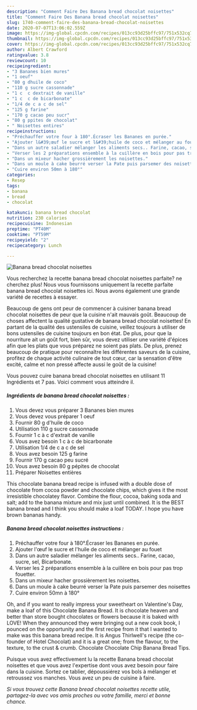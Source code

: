 ```yaml
---
description: "Comment Faire Des Banana bread chocolat noisettes"
title: "Comment Faire Des Banana bread chocolat noisettes"
slug: 1740-comment-faire-des-banana-bread-chocolat-noisettes
date: 2020-07-07T13:06:02.559Z
image: https://img-global.cpcdn.com/recipes/013cc93d25bffc97/751x532cq70/banana-bread-chocolat-noisettes-photo-principale-de-la-recette.jpg
thumbnail: https://img-global.cpcdn.com/recipes/013cc93d25bffc97/751x532cq70/banana-bread-chocolat-noisettes-photo-principale-de-la-recette.jpg
cover: https://img-global.cpcdn.com/recipes/013cc93d25bffc97/751x532cq70/banana-bread-chocolat-noisettes-photo-principale-de-la-recette.jpg
author: Albert Crawford
ratingvalue: 3.8
reviewcount: 10
recipeingredient:
- "3 Bananes bien mures"
- "1 oeuf"
- "80 g dhuile de coco"
- "110 g sucre cassonnade"
- "1 c  c dextrait de vanille"
- "1 c  c de bicarbonate"
- "1/4 de c a c de sel"
- "125 g farine"
- "170 g cacao peu sucr"
- "80 g ppites de chocolat"
- " Noisettes entires"
recipeinstructions:
- "Préchauffer votre four à 180°.Écraser les Bananes en purée."
- "Ajouter l&#39;œuf le sucre et l&#39;huile de coco et mélanger au fouet"
- "Dans un autre saladier mélanger les aliments secs.. Farine, cacao, sucre, sel, Bicarbonate."
- "Verser les 2 préparations ensemble à la cuillère en bois pour pas trop fouetter."
- "Dans un mixeur hacher grossièrement les noisettes."
- "Dans un moule à cake beurré verser la Pate puis parsemer des noisettes"
- "Cuire environ 50mn à 180°"
categories:
- Resep
tags:
- banana
- bread
- chocolat

katakunci: banana bread chocolat 
nutrition: 230 calories
recipecuisine: Indonesian
preptime: "PT40M"
cooktime: "PT59M"
recipeyield: "2"
recipecategory: Lunch

---
```



![Banana bread chocolat noisettes](https://img-global.cpcdn.com/recipes/013cc93d25bffc97/751x532cq70/banana-bread-chocolat-noisettes-photo-principale-de-la-recette.jpg)

Vous recherchez la recette banana bread chocolat noisettes parfaite? ne cherchez plus! Nous vous fournissons uniquement la recette parfaite banana bread chocolat noisettes ici. Nous avons également une grande variété de recettes à essayer.

Beaucoup de gens ont peur de commencer à cuisiner banana bread chocolat noisettes de peur que la cuisine n'ait mauvais goût. Beaucoup de choses affectent la qualité gustative de banana bread chocolat noisettes! En partant de la qualité des ustensiles de cuisine, veillez toujours à utiliser de bons ustensiles de cuisine toujours en bon état. De plus, pour que la nourriture ait un goût fort, bien sûr, vous devez utiliser une variété d'épices afin que les plats que vous préparez ne soient pas plats. De plus, prenez beaucoup de pratique pour reconnaître les différentes saveurs de la cuisine, profitez de chaque activité culinaire de tout cœur, car la sensation d'être excité, calme et non pressé affecte aussi le goût de la cuisine!

<!--inarticleads1-->

Vous pouvez cuire banana bread chocolat noisettes en utilisant 11 Ingrédients et 7 pas. Voici comment vous atteindre il.

##### Ingrédients de banana bread chocolat noisettes :

1. Vous devez vous préparer 3 Bananes bien mures
1. Vous devez vous préparer 1 oeuf
1. Fournir 80 g d&#39;huile de coco
1. Utilisation 110 g sucre cassonnade
1. Fournir 1 c à c d&#39;extrait de vanille
1. Vous avez besoin 1 c à c de bicarbonate
1. Utilisation 1/4 de c a c de sel
1. Vous avez besoin 125 g farine
1. Fournir 170 g cacao peu sucré
1. Vous avez besoin 80 g pépites de chocolat
1. Préparer  Noisettes entières


This chocolate banana bread recipe is infused with a double dose of chocolate from cocoa powder and chocolate chips, which gives it the most irresistible chocolatey flavor. Combine the flour, cocoa, baking soda and salt; add to the banana mixture and mix just until combined. It is the BEST banana bread and I think you should make a loaf TODAY. I hope you have brown bananas handy. 

<!--inarticleads2-->

##### Banana bread chocolat noisettes instructions :

1. Préchauffer votre four à 180°.Écraser les Bananes en purée.
1. Ajouter l&#39;œuf le sucre et l&#39;huile de coco et mélanger au fouet
1. Dans un autre saladier mélanger les aliments secs.. Farine, cacao, sucre, sel, Bicarbonate.
1. Verser les 2 préparations ensemble à la cuillère en bois pour pas trop fouetter.
1. Dans un mixeur hacher grossièrement les noisettes.
1. Dans un moule à cake beurré verser la Pate puis parsemer des noisettes
1. Cuire environ 50mn à 180°


Oh, and if you want to really impress your sweetheart on Valentine&#39;s Day, make a loaf of this Chocolate Banana Bread. It is chocolate heaven and better than store bought chocolates or flowers because it is baked with LOVE! When they announced they were bringing out a new cook book, I pounced on the opportunity and the first recipe from it that I wanted to make was this banana bread recipe. It is Angus Thirlwell&#39;s recipe (the co-founder of Hotel Chocolat) and it is a great one; from the flavour, to the texture, to the crust &amp; crumb. Chocolate Chocolate Chip Banana Bread Tips. 

<!--inarticleads1-->

<p>
Puisque vous avez effectivement lu la recette Banana bread chocolat noisettes et que vous avez l'expertise dont vous avez besoin pour faire dans la cuisine. Sortez ce tablier, dépoussiérez vos bols à mélanger et retroussez vos manches. Vous avez un peu de cuisine à faire.
</p>

<p>
<i>Si vous trouvez cette Banana bread chocolat noisettes recette utile, partagez-la avec vos amis proches ou votre famille, merci et bonne chance.</i>
</p>

